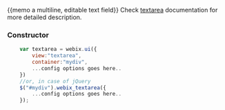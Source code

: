 
{{memo a multiline, editable text field}} Check [textarea](desktop__controls.md#textarea) documentation for more detailed description.

### Constructor

~~~js
	var textarea = webix.ui({
		view:"textarea", 
		container:"mydiv", 
		...config options goes here..
	})
	//or, in case of jQuery
	$("#mydiv").webix_textarea({
		...config options goes here..
	});
~~~
